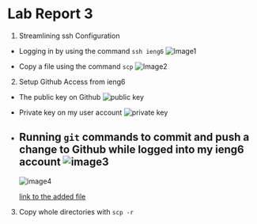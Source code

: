 # Lab Report 3



1. Streamlining ssh Configuration

  * Logging in by using the command `ssh ieng6`
    ![Image1](https://user-images.githubusercontent.com/103288344/167320907-786f6e7c-4f4c-4bfc-9286-ea1c826cc889.png)
    
    
  * Copy a file using the command `scp`
    ![Image2](https://user-images.githubusercontent.com/103288344/167321627-5ec2bfe9-9e2a-4c29-91dc-5956e1fd1d58.png)


2. Setup Github Access from ieng6

  * The public key on Github
    ![public key](https://user-images.githubusercontent.com/103288344/167353039-5384d8c0-8b10-4e99-921a-8c357b0c7fa6.png)
    

  * Private key on my user account
    ![private key](https://user-images.githubusercontent.com/103288344/167353128-c47be1f7-bf20-457c-8193-32fb58e3b562.png)
    
    
  * Running `git` commands to commit and push a change to Github while logged into my ieng6 account
    ![image3](https://user-images.githubusercontent.com/103288344/167368630-82a02c35-6155-47cd-a11e-d6e084440467.png)
    ---
    ![image4](https://user-images.githubusercontent.com/103288344/167368678-8711c558-3882-4c43-adf5-f440a5becafa.png)
    
    [link to the added file](https://github.com/kathyww/markdown-parser/blob/main/file1.txt)
  


3. Copy whole directories with `scp -r`


